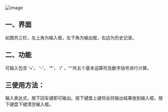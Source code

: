 ![image](https://github.com/user-attachments/assets/bc65aab4-4026-4b6d-b78a-30d76f145b58)

## 一、界面

如图共三栏，左上角为输入框，左下角为输出框，右边为历史记录。

## 二、功能

可输入包含 ‘+’， ‘-’， ‘*’， ‘/’ ，‘^’共五个基本运算符及数字括号进行计算。

## 三使用方法：
输入表达式，按下回车键即可输出。按下键盘上键将会将输出结果放到输入框，按下键盘下键清空输入框。
